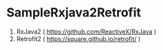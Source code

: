 # SampleRxjava2Retrofit
1. RxJava2 ( https://github.com/ReactiveX/RxJava )
2. Retrofit2 ( https://square.github.io/retrofit/ )
